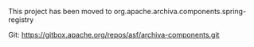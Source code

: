 This project has been moved to 
org.apache.archiva.components.spring-registry

Git:
https://gitbox.apache.org/repos/asf/archiva-components.git

